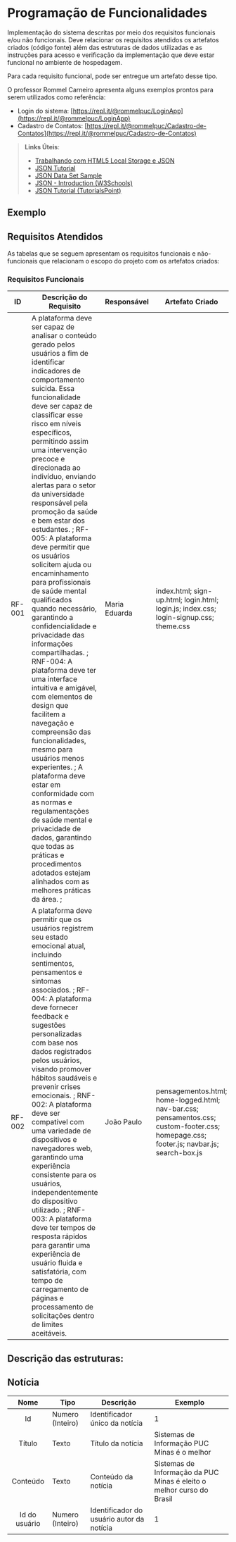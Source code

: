 # Programação de Funcionalidades

Implementação do sistema descritas por meio dos requisitos funcionais e/ou não funcionais. Deve relacionar os requisitos atendidos os artefatos criados (código fonte) além das estruturas de dados utilizadas e as instruções para acesso e verificação da implementação que deve estar funcional no ambiente de hospedagem.

Para cada requisito funcional, pode ser entregue um artefato desse tipo.

O professor Rommel Carneiro apresenta alguns exemplos prontos para serem utilizados como referência:
- Login do sistema: [https://repl.it/@rommelpuc/LoginApp](https://repl.it/@rommelpuc/LoginApp) 
- Cadastro de Contatos: [https://repl.it/@rommelpuc/Cadastro-de-Contatos](https://repl.it/@rommelpuc/Cadastro-de-Contatos)


> **Links Úteis**:
>
> - [Trabalhando com HTML5 Local Storage e JSON](https://www.devmedia.com.br/trabalhando-com-html5-local-storage-e-json/29045)
> - [JSON Tutorial](https://www.w3resource.com/JSON)
> - [JSON Data Set Sample](https://opensource.adobe.com/Spry/samples/data_region/JSONDataSetSample.html)
> - [JSON - Introduction (W3Schools)](https://www.w3schools.com/js/js_json_intro.asp)
> - [JSON Tutorial (TutorialsPoint)](https://www.tutorialspoint.com/json/index.htm)

## Exemplo

## Requisitos Atendidos

As tabelas que se seguem apresentam os requisitos funcionais e não-funcionais que relacionam o escopo do projeto com os artefatos criados:

### Requisitos Funcionais

|ID    | Descrição do Requisito | Responsável | Artefato Criado |
|------|------------------------|------------|-----------------|
|RF-001| A plataforma deve ser capaz de analisar o conteúdo gerado pelos usuários a fim de identificar indicadores de comportamento suicida. Essa funcionalidade deve ser capaz de classificar esse risco em níveis específicos, permitindo assim uma intervenção precoce e direcionada ao indivíduo, enviando alertas para o setor da universidade responsável pela promoção da saúde e bem estar dos estudantes. ; RF-005: A plataforma deve permitir que os usuários solicitem ajuda ou encaminhamento para profissionais de saúde mental qualificados quando necessário, garantindo a confidencialidade e privacidade das informações compartilhadas. ; RNF-004: A plataforma deve ter uma interface intuitiva e amigável, com elementos de design que facilitem a navegação e compreensão das funcionalidades, mesmo para usuários menos experientes. ; A plataforma deve estar em conformidade com as normas e regulamentações de saúde mental e privacidade de dados, garantindo que todas as práticas e procedimentos adotados estejam alinhados com as melhores práticas da área. ;   | Maria Eduarda | index.html; sign-up.html; login.html; login.js; index.css; login-signup.css; theme.css |
|RF-002| A plataforma deve permitir que os usuários registrem seu estado emocional atual, incluindo sentimentos, pensamentos e sintomas associados. ; RF-004: A plataforma deve fornecer feedback e sugestões personalizadas com base nos dados registrados pelos usuários, visando promover hábitos saudáveis e prevenir crises emocionais. ; RNF-002: A plataforma deve ser compatível com uma variedade de dispositivos e navegadores web, garantindo uma experiência consistente para os usuários, independentemente do dispositivo utilizado. ; RNF-003: A plataforma deve ter tempos de resposta rápidos para garantir uma experiência de usuário fluida e satisfatória, com tempo de carregamento de páginas e processamento de solicitações dentro de limites aceitáveis. | João Paulo | pensagementos.html; home-logged.html; nav-bar.css; pensamentos.css; custom-footer.css; homepage.css; footer.js; navbar.js; search-box.js |

## Descrição das estruturas:

## Notícia
|  **Nome**      | **Tipo**          | **Descrição**                             | **Exemplo**                                    |
|:--------------:|-------------------|-------------------------------------------|------------------------------------------------|
| Id             | Numero (Inteiro)  | Identificador único da notícia            | 1                                              |
| Título         | Texto             | Título da notícia                         | Sistemas de Informação PUC Minas é o melhor                                   |
| Conteúdo       | Texto             | Conteúdo da notícia                       | Sistemas de Informação da PUC Minas é eleito o melhor curso do Brasil                            |
| Id do usuário  | Numero (Inteiro)  | Identificador do usuário autor da notícia | 1                                              |

